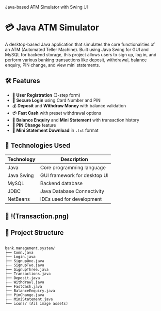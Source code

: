 Java-based ATM Simulator with Swing UI
# 💳 Java ATM Simulator

A desktop-based Java application that simulates the core functionalities of an ATM (Automated Teller Machine). Built using Java Swing for GUI and MySQL for backend storage, this project allows users to sign up, log in, and perform various banking transactions like deposit, withdrawal, balance enquiry, PIN change, and view mini statements.

## 🛠️ Features

- 🔐 **User Registration** (3-step form)
- 🔑 **Secure Login** using Card Number and PIN
- 💰 **Deposit** and **Withdraw Money** with balance validation
- 💳 **Fast Cash** with preset withdrawal options
- 🧾 **Balance Enquiry** and **Mini Statement** with transaction history
- 🔄 **PIN Change** feature
- 🧾 **Mini Statement Download** in `.txt` format

## 🧩 Technologies Used

| Technology      | Description                   |
|----------------|-------------------------------|
| Java           | Core programming language     |
| Java Swing     | GUI framework for desktop UI  |
| MySQL          | Backend database              |
| JDBC           | Java Database Connectivity    |
|NetBeans | IDEs used for development |

## 📸 !(Transaction.png)



## 📁 Project Structure

```bash<img width="1110" height="963" alt="Transaction" src="https://github.com/user-attachments/assets/4053d3f7-26e8-46c4-8b3d-00e6c87ba28b" />

bank.management.system/
├── Conn.java
├── Login.java
├── SignupOne.java
├── SignupTwo.java
├── SignupThree.java
├── Transactions.java
├── Deposit.java
├── Withdrawl.java
├── FastCash.java
├── BalanceEnquiry.java
├── PinChange.java
├── MiniStatement.java
└── icons/ (All image assets)
